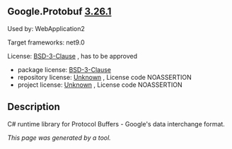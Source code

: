 Google.Protobuf [3.26.1](https://www.nuget.org/packages/Google.Protobuf/3.26.1)
--------------------

Used by: WebApplication2

Target frameworks: net9.0

License: [BSD-3-Clause](../../../../licenses/bsd-3-clause) , has to be approved

- package license: [BSD-3-Clause](https://licenses.nuget.org/BSD-3-Clause) 
- repository license: [Unknown](https://github.com/protocolbuffers/protobuf.git) , License code NOASSERTION
- project license: [Unknown](https://github.com/protocolbuffers/protobuf) , License code NOASSERTION

Description
-----------
C# runtime library for Protocol Buffers - Google's data interchange format.

*This page was generated by a tool.*